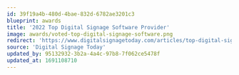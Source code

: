 ```yaml
---
id: 39f19a4b-480d-4bae-832d-6782ae3201c3
blueprint: awards
title: '2022 Top Digital Signage Software Provider'
image: awards/voted-top-digital-signage-software.png
redirect: 'https://www.digitalsignagetoday.com/articles/top-digital-signage-software-providers/'
source: 'Digital Signage Today'
updated_by: 95132932-3b2a-4a4c-97b8-7f062ce5478f
updated_at: 1691108710
---
```

